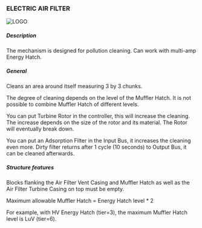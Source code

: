 ### ELECTRIC AIR FILTER

![LOGO](https://cdn.discordapp.com/attachments/916288528546144256/939508105786581012/filter.png)

##### Description

The mechanism is designed for pollution cleaning. Can work with multi-amp Energy Hatch.

##### General

Cleans an area around itself measuring 3 by 3 chunks.

The degree of cleaning depends on the level of the Muffler Hatch. It is not possible to combine Muffler Hatch of different levels.

You can put Turbine Rotor in the controller, this will increase the cleaning. The increase depends on the size of the rotor and its material. The Rotor will eventually break down.

You can put an Adsorption Filter in the Input Bus, it increases the cleaning even more. Dirty filter returns after 1 cycle (10 seconds) to Output Bus, it can be cleaned afterwards.

##### Structure features

Blocks flanking the Air Filter Vent Casing and Muffler Hatch as well as the Air Filter Turbine Casing on top must be empty.

Maximum allowable Muffler Hatch = Energy Hatch level * 2

For example, with HV Energy Hatch (tier=3), the maximum Muffler Hatch level is LuV (tier=6).
